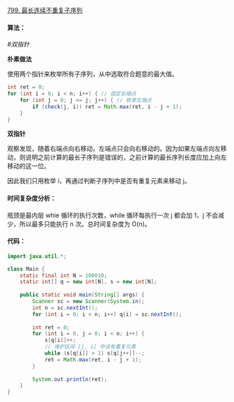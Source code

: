 [799. 最长连续不重复子序列](https://www.acwing.com/problem/content/801/)

#### 算法：

*#双指针*

**朴素做法**

使用两个指针来枚举所有子序列，从中选取符合题意的最大值。

```java
int ret = 0;
for (int i = 0; i < n; i++) { // 固定右端点
    for (int j = 0; j <= j; j++) { // 枚举左端点 
        if (check(j, i)) ret = Math.max(ret, i - j + 1);
    }
}
```

**双指针**

观察发现，随着右端点向右移动，左端点只会向右移动的。因为如果左端点向左移动，则说明之前计算的最长子序列是错误的，之前计算的最长序列长度应加上向左移动的这一位。

因此我们只用枚举 i，再通过判断子序列中是否有重复元素来移动 j。

#### 时间复杂度分析：

瓶颈是最内层 whie 循环的执行次数，while 循环每执行一次 j 都会加 1，j 不会减少，所以最多只能执行 n 次。总时间复杂度为 O(n)。

#### 代码：

```java
import java.util.*;

class Main {
    static final int N = 100010;
    static int[] q = new int[N], s = new int[N];
    
    public static void main(String[] args) {
        Scanner sc = new Scanner(System.in);
        int n = sc.nextInt();
        for (int i = 0; i < n; i++) q[i] = sc.nextInt();
        
        int ret = 0;
        for (int i = 0, j = 0; i < n; i++) {
            s[q[i]]++;
            // 维护区间 [j, i] 中没有重复元素
            while (s[q[i]] > 1) s[q[j++]]--;
            ret = Math.max(ret, i - j + 1);
        }
        
        System.out.println(ret);
    }
}
```

